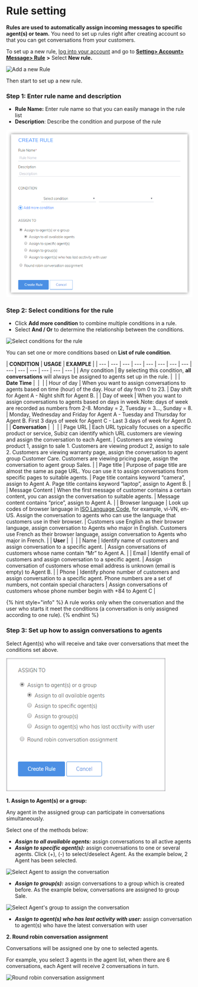# Rule setting

**Rules are used to automatically assign incoming messages to specific agent\(s\) or team.** You need to set up rules right after creating account so that you can get conversations from your customers.

To set up a new rule, [log into your account](https://app.subiz.com/login) and go to [**Setting&gt; Account&gt; Message&gt; Rule**](https://app.subiz.com/settings/rule-setting) **&gt;** Select **New rule.**

![Add a new Rule](https://docv4.subiz.com/wp-content/uploads/2018/03/New-rule-1.png)

Then start to set up a new rule.

### **Step 1: Enter rule name and description**

* **Rule Name:** Enter rule name so that you can easily manage in the rule list
* **Description**: Describe the condition and purpose of the rule

![Import the file and description of the rule](../../../.gitbook/assets/image%20%2815%29.png)

### **Step 2: Select conditions for the rule**

* Click **Add more condition** to combine multiple conditions in a rule.
* Select **And / Or** to determine the relationship between the conditions.

![ Select conditions for the rule](https://docv4.subiz.com/wp-content/uploads/2018/03/condition.png)

You can set one or more conditions based on **List of rule condition**.

| **CONDITION** | **USAGE** | **EXAMPLE** |
| --- | --- | --- | --- | --- | --- | --- | --- | --- | --- | --- | --- | --- | --- |
| Any condition | By selecting this condition, **all conversations** will always be assigned to agents set up in the rule. | ​ |
| **Date Time** | ​ | ​ |
| Hour of day | When you want to assign conversations to agents based on time \(hour\) of the day. Hour of day from 0 to 23. | Day shift for Agent A - Night shift for Agent B. |
| Day of week | When you want to assign conversations to agents based on days in week.Note: days of week are recorded as numbers from 2-8. Monday = 2, Tuesday = 3…, Sunday = 8. | Monday, Wednesday and Friday for Agent A -  Tuesday and Thursday for Agent B. First 3 days of week for Agent C - Last 3 days of week for Agent D. |
| **Conversation** | ​ | ​ |
| Page URL | Each URL typically focuses on a specific product or service, Subiz can identify which URL customers are viewing and assign the conversation to each Agent. | Customers are viewing product 1, assign to sale 1. Customers are viewing product 2, assign to sale 2. Customers are viewing warranty page, assign the conversation to agent group Customer Care. Customers are viewing pricing page, assign the conversation to agent group Sales. |
| Page title | Purpose of page title are almost the same as page URL. You can use it to assign conversations from specific pages to suitable agents. | Page title contains keyword “camera”, assign to Agent A. Page title contains keyword “laptop”, assign to Agent B. |
| Message Content | When the first message of customer contains a certain content, you can assign the conversation to suitable agents. | Message content contains “price”, assign to Agent A. |
| Browser language | Look up codes of browser language in [ISO Language Code](http://www.lingoes.net/en/translator/langcode.htm), for example, vi-VN, en-US. Assign the conversation to agents who can use the language that customers use in their browser. | Customers use English as their browser language, assign conversation to Agents who major in English. Customers use French as their browser language, assign conversation to Agents who major in French. |
| **User** | ​ | ​ |
| Name | Identify name of customers and assign conversation to a specific agent. | Assign conversations of customers whose name contain “Mr” to Agent A. |
| Email | Identify email of customers and assign conversation to a specific agent. | Assign conversation of customers whose email address is unknown \(email is empty\) to Agent B. |
| Phone | Identify phone number of customers and assign conversation to a specific agent. Phone numbers are a set of numbers, not contain special characters | Assign conversations of customers whose phone number begin with +84 to Agent C |

{% hint style="info" %}
A rule works only when the conversation and the user who starts it meet the conditions \(a conversation is only assigned according to one rule\).
{% endhint %}

### **Step 3: Set up how to assign conversations to agents**

Select Agent\(s\) who will receive and take over conversations that meet the conditions set above.

![Assign conversations to agents](../../../.gitbook/assets/tao-rule-moi.png)

**1. Assign to Agent\(s\) or a group:**

Any agent in the assigned group can participate in conversations simultaneously.

Select one of the methods below:

* _**Assign to all available agents:**_ assign conversations to all active agents
* _**Assign to specific agent\(s\):**_ assign conversations to one or several agents. Click \(+\), \(-\) to select/deselect Agent. As the example below, 2 Agent has been selected.

![Select Agent to assign the conversation](https://docv4.subiz.com/wp-content/uploads/2018/03/rule-example-1.png)

* _**Assign to group\(s\):**_ assign conversations to a group which is created before. As the example below, conversations are assigned to group Sale.

![Select Agent&apos;s group to assign the conversation](https://docv4.subiz.com/wp-content/uploads/2018/03/rule-example-2.png)

* _**Assign to agent\(s\) who has last activity with user:**_ assign conversation to agent\(s\) who have the latest conversation with user

**2. Round robin conversation assignment**

Conversations will be assigned one by one to selected agents.

For example, you select 3 agents in the agent list, when there are 6 conversations, each Agent will receive 2 conversations in turn.

![Round robin conversation assignment](https://docv4.subiz.com/wp-content/uploads/2018/03/rule-example-3.png)



